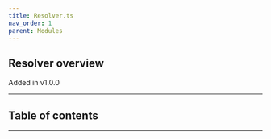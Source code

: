 ```yaml
---
title: Resolver.ts
nav_order: 1
parent: Modules
---
```


## Resolver overview

Added in v1.0.0

---

<h2 class="text-delta">Table of contents</h2>

---
